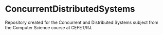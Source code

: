 # ConcurrentDistributedSystems

Repository created for the Concurrent and Distributed Systems subject from the Computer Science course at CEFET/RJ.
